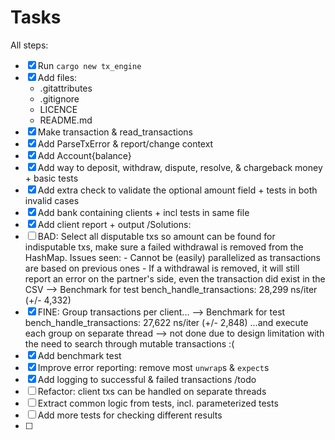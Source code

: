 # Tasks

All steps:

- [x] Run `cargo new tx_engine`
- [x] Add files:
    - .gitattributes
    - .gitignore
    - LICENCE
    - README.md
- [x] Make transaction & read_transactions
- [x] Add ParseTxError & report/change context
- [x] Add Account{balance}
- [x] Add way to deposit, withdraw, dispute, resolve, & chargeback money + basic tests
- [x] Add extra check to validate the optional amount field
      + tests in both invalid cases
- [x] Add bank containing clients + incl tests in same file
- [x] Add client report + output
/Solutions:
- [ ] BAD: Select all disputable txs so amount can be found for indisputable txs, make sure a failed withdrawal is removed from the HashMap.
           Issues seen:
           - Cannot be (easily) parallelized as transactions are based on previous ones
           - If a withdrawal is removed, it will still report an error on the partner's side, even the transaction did exist in the CSV
           --> Benchmark for test bench_handle_transactions:      28,299 ns/iter (+/- 4,332)
- [x] FINE: Group transactions per client...
           --> Benchmark for test bench_handle_transactions:      27,622 ns/iter (+/- 2,848)
            ...and execute each group on separate thread
           --> not done due to design limitation with the need to search through mutable transactions :(
- [x] Add benchmark test
- [x] Improve error reporting: remove most `unwrap`s & `expect`s
- [x] Add logging to successful & failed transactions
/todo
- [ ] Refactor: client txs can be handled on separate threads
- [ ] Extract common logic from tests, incl. parameterized tests
- [ ] Add more tests for checking different results
- [ ]
